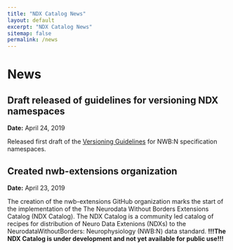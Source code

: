 ```yaml
---
title: "NDX Catalog News"
layout: default
excerpt: "NDX Catalog News"
sitemap: false
permalink: /news
---
```


# News

## Draft released of guidelines for versioning NDX namespaces
**Date:** April 24, 2019

Released first draft of the <a href="{{ site.url }}{{ site.baseurl }}/versioning_guidelines">Versioning Guidelines</a> for NWB:N specification namespaces.


## Created nwb-extensions organization
**Date:** April 23, 2019

The creation of the nwb-extensions GitHub organization marks the start of the implementation of the The Neurodata Without Borders Extensions Catalog (NDX Catalog). The NDX Catalog is a community led catalog of recipes for distribution of Neuro Data Extenions (NDXs) to the NeurodataWithoutBorders: Neurophysiology (NWB:N) data standard. **!!!The NDX Catalog is under development and not yet available for public use!!!**

